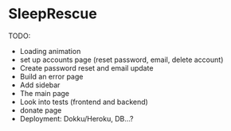 # SleepRescue

TODO:
- Loading animation
- set up accounts page (reset password, email, delete account)
- Create password reset and email update
- Build an error page
- Add sidebar
- The main page
- Look into tests (frontend and backend)
- donate page
- Deployment: Dokku/Heroku, DB...?
